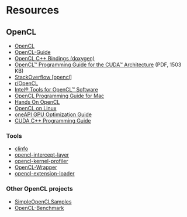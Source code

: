 
# Resources

## OpenCL

- [OpenCL](https://www.khronos.org/api/index_2017/opencl)
- [OpenCL-Guide](https://github.com/KhronosGroup/OpenCL-Guide)
- [OpenCL C++ Bindings (doxygen)](https://github.khronos.org/OpenCL-CLHPP/)
- [OpenCL™ Programming Guide for the CUDA™ Architecture](https://developer.download.nvidia.com/compute/DevZone/docs/html/OpenCL/doc/OpenCL_Programming_Guide.pdf) (PDF, 1503 KB)
- [StackOverflow [opencl]](https://stackoverflow.com/questions/tagged/opencl)
- [r/OpenCL](https://www.reddit.com/r/OpenCL/)
- [Intel® Tools for OpenCL™ Software](https://www.intel.com/content/www/us/en/developer/tools/opencl/overview.html)
- [OpenCL Programming Guide for Mac](https://developer.apple.com/library/archive/documentation/Performance/Conceptual/OpenCL_MacProgGuide/Introduction/Introduction.html)
- [Hands On OpenCL](https://handsonopencl.github.io/)
- [OpenCL on Linux](https://github.com/bashbaug/OpenCLPapers/blob/master/OpenCLOnLinux.asciidoc)
- [oneAPI GPU Optimization Guide](https://www.intel.com/content/www/us/en/docs/oneapi/optimization-guide-gpu/2025-2/overview.html)
- [CUDA C++ Programming Guide](https://docs.nvidia.com/cuda/cuda-c-programming-guide/)

### Tools

- [clinfo](https://github.com/Oblomov/clinfo)
- [opencl-intercept-layer](https://github.com/intel/opencl-intercept-layer)
- [opencl-kernel-profiler](https://github.com/rjodinchr/opencl-kernel-profiler)
- [OpenCL-Wrapper](https://github.com/ProjectPhysX/OpenCL-Wrapper)
- [opencl-extension-loader](https://github.com/bashbaug/opencl-extension-loader)

### Other OpenCL projects

- [SimpleOpenCLSamples](https://github.com/bashbaug/SimpleOpenCLSamples)
- [OpenCL-Benchmark](https://github.com/ProjectPhysX/OpenCL-Benchmark)